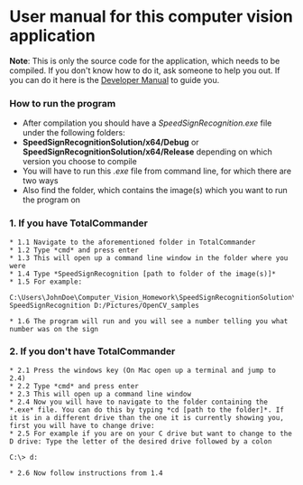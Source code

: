 # User manual for this computer vision application

**Note**: This is only the source code for the application, which needs to be compiled. If you don't know how to do it, ask someone to help you out. If you can do it here is the [Developer Manual](developerManual.md) to guide you.

### How to run the program
- After compilation you should have a *SpeedSignRecognition.exe* file under the following folders:
- **SpeedSignRecognitionSolution/x64/Debug** or **SpeedSignRecognitionSolution/x64/Release** depending on which version you choose to compile
- You will have to run this *.exe* file from command line, for which there are two ways
- Also find the folder, which contains the image(s) which you want to run the program on

### 1. If you have TotalCommander
    * 1.1 Navigate to the aforementioned folder in TotalCommander
    * 1.2 Type *cmd* and press enter
    * 1.3 This will open up a command line window in the folder where you were
    * 1.4 Type *SpeedSignRecognition [path to folder of the image(s)]*
    * 1.5 For example:
```
C:\Users\JohnDoe\Computer_Vision_Homework\SpeedSignRecognitionSolution\x64\Debug> SpeedSignRecognition D:/Pictures/OpenCV_samples
```
    * 1.6 The program will run and you will see a number telling you what number was on the sign

### 2. If you don't have TotalCommander
    * 2.1 Press the windows key (On Mac open up a terminal and jump to 2.4)
    * 2.2 Type *cmd* and press enter
    * 2.3 This will open up a command line window
    * 2.4 Now you will have to navigate to the folder containing the *.exe* file. You can do this by typing *cd [path to the folder]*. If it is in a different drive than the one it is currently showing you, first you will have to change drive:
    * 2.5 For example if you are on your C drive but want to change to the D drive: Type the letter of the desired drive followed by a colon
```
C:\> d:
```
    * 2.6 Now follow instructions from 1.4